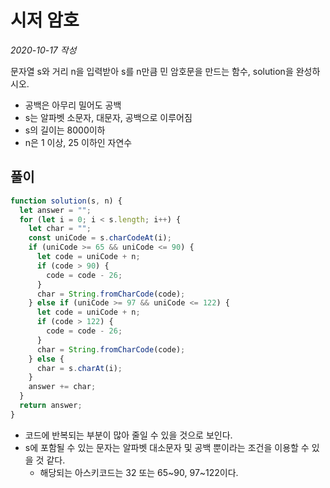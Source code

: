# 시저 암호

_2020-10-17 작성_

문자열 s와 거리 n을 입력받아 s를 n만큼 민 암호문을 만드는 함수, solution을 완성하시오.

- 공백은 아무리 밀어도 공백
- s는 알파벳 소문자, 대문자, 공백으로 이루어짐
- s의 길이는 8000이하
- n은 1 이상, 25 이하인 자연수

## 풀이

```javascript
function solution(s, n) {
  let answer = "";
  for (let i = 0; i < s.length; i++) {
    let char = "";
    const uniCode = s.charCodeAt(i);
    if (uniCode >= 65 && uniCode <= 90) {
      let code = uniCode + n;
      if (code > 90) {
        code = code - 26;
      }
      char = String.fromCharCode(code);
    } else if (uniCode >= 97 && uniCode <= 122) {
      let code = uniCode + n;
      if (code > 122) {
        code = code - 26;
      }
      char = String.fromCharCode(code);
    } else {
      char = s.charAt(i);
    }
    answer += char;
  }
  return answer;
}
```

- 코드에 반복되는 부분이 많아 줄일 수 있을 것으로 보인다.
- s에 포함될 수 있는 문자는 알파벳 대소문자 및 공백 뿐이라는 조건을 이용할 수 있을 것 같다.
  - 해당되는 아스키코드는 32 또는 65~90, 97~122이다.
